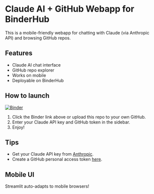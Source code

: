 # Claude AI + GitHub Webapp for BinderHub

This is a mobile-friendly webapp for chatting with Claude (via Anthropic API) and browsing GitHub repos.

## Features
- Claude AI chat interface
- GitHub repo explorer
- Works on mobile
- Deployable on BinderHub

## How to launch

[![Binder](https://mybinder.org/badge_logo.svg)](https://mybinder.org/v2/gh/hiighbob/awesome-claude-code/HEAD?urlpath=streamlit/app.py)

1. Click the Binder link above or upload this repo to your own GitHub.
2. Enter your Claude API key and GitHub token in the sidebar.
3. Enjoy!

## Tips
- Get your Claude API key from [Anthropic](https://docs.anthropic.com/claude/docs/access-api).
- Create a GitHub personal access token [here](https://github.com/settings/tokens).

## Mobile UI
Streamlit auto-adapts to mobile browsers!
